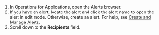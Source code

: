 1. In Operations for Applications, open the Alerts browser.
2. If you have an alert, locate the alert and click the alert name to open the alert in edit mode. Otherwise, create an alert. For help, see [Create and Manage Alerts](https://docs.wavefront.com/alerts_manage.html).
3. Scroll down to the **Recipients** field.
